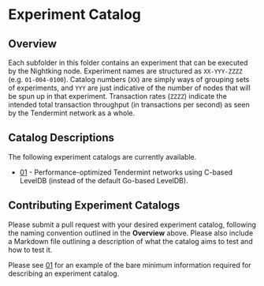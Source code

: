 # Experiment Catalog

## Overview
Each subfolder in this folder contains an experiment that can be executed by the
Nightking node. Experiment names are structured as `XX-YYY-ZZZZ` (e.g.
`01-004-0100`).  Catalog numbers (`XX`) are simply ways of grouping sets of
experiments, and `YYY` are just indicative of the number of nodes that will be
spun up in that experiment.  Transaction rates (`ZZZZ`) indicate the intended
total transaction throughput (in transactions per second) as seen by the
Tendermint network as a whole.

## Catalog Descriptions
The following experiment catalogs are currently available.

* [01](./catalog01.md) - Performance-optimized Tendermint networks using C-based
  LevelDB (instead of the default Go-based LevelDB).

## Contributing Experiment Catalogs
Please submit a pull request with your desired experiment catalog, following the
naming convention outlined in the **Overview** above. Please also include a
Markdown file outlining a description of what the catalog aims to test and how
to test it.

Please see [01](./catalog01.md) for an example of the bare minimum information
required for describing an experiment catalog.


